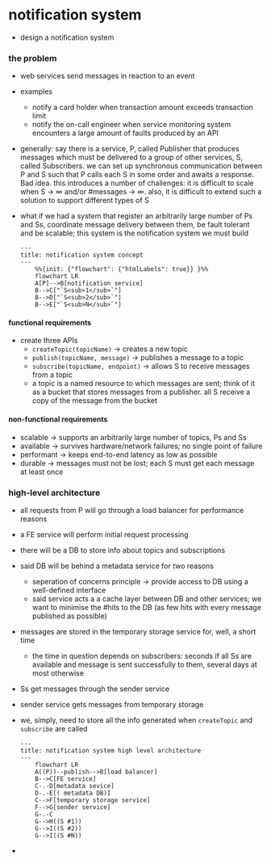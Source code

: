 # notification system
* design a notification system
### the problem
* web services send messages in reaction to an event
* examples
    - notify a card holder when transaction amount exceeds transaction limit
    - notify  the on-call engineer when service monitoring system encounters a large amount of faults produced by an API
* generally: say there is a service, P, called Publisher that produces messages which must be delivered to a group of other services, S, called Subscribers. we can set up synchronous communication between P and S such that P calls each S in some order and awaits a response. Bad idea. this introduces a number of challenges: it is difficult to scale when S &rarr; &infin; and/or #messages &rarr; &infin;. also, it is difficult to extend such a solution to support different types of S
* what if we had a system that register an arbitrarily large number of Ps and Ss, coordinate message delivery between them, be fault tolerant and be scalable; this system is the notification system we must build

    ```mermaid
    ---
    title: notification system concept
    ---
        %%{init: {"flowchart": {"htmlLabels": true}} }%%
        flowchart LR
        A[P]-->B[notification service]
        B-->C["`S<sub>1</sub>`"]
        B-->D["`S<sub>2</sub>`"]
        B-->E["`S<sub>N</sub>`"]
    ```

#### functional requirements
* create three APIs
    - `createTopic(topicName)` &rarr; creates a new topic
    - `publish(topicName, message)` &rarr; publishes a message to a topic
    - `subscribe(topicName, endpoint)` &rarr; allows S to receive messages from a topic
    - a topic is a named resource to which messages are sent; think of it as a bucket that stores messages from a publisher. all S receive a copy of the message from the bucket
#### non-functional requirements
* scalable &rarr; supports an arbitrarily large number of topics, Ps and Ss
* available &rarr; survives hardware/network failures; no single point of failure
* performant &rarr; keeps end-to-end latency as low as possible
* durable &rarr; messages must not be lost; each S must get each message at least once
### high-level architecture
* all requests from P will go through a load balancer for performance reasons
* a FE service will perform initial request processing
* there will be a DB to store info about topics and subscriptions
* said DB will be behind a metadata service for two reasons
    - seperation of concerns principle &rarr; provide access to DB using a well-defined interface
    - said service acts a a cache layer between DB and other services; we want to minimise the #hits to the DB (as few hits with every message published as possible)
* messages are stored in the temporary storage service for, well, a short time
    - the time in question depends on subscribers: seconds if all Ss are  available and message is sent successfully to them, several days at most otherwise
* Ss get messages through the sender service
* sender service gets messages from temporary storage
* we, simply, need to store all the info generated when `createTopic` and `subscribe` are called

    ```mermaid
    ---
    title: notification system high level architecture
    ---
        flowchart LR
        A((P))--publish-->B[load balancer]
        B-->C[FE service]
        C-.-D[metadata sevice]
        D-.-E[( metadata DB)]
        C-->F[temporary storage service]
        F-->G[sender service]
        G-.-C
        G-->H((S #1))
        G-->I((S #2))
        G-->I((S #N))
    ```

* 